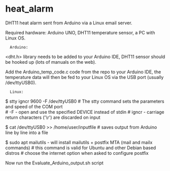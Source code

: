 # heat_alarm
DHT11 heat alarm sent from Arduino via a Linux email server.

Required hardware: Arduino UNO, DHT11 temperature sensor, a PC with Linux OS.

      Arduino:
<dht.h> library needs to be added to your Arduino IDE, DHT11 sensor should be hooked up (lots of manuals on the web).

Add the Arduino_temp_code.c code from the repo to your Arduino IDE, the temperature data will then be fed to your Linux OS via the USB port (usually /dev/ttyUSB0).

      Linux:
$ stty igncr 9600 -F /dev/ttyUSB0          # The stty command sets the parameters and speed of the COM port   
                                           # -F   - open and use the specified DEVICE instead of stdin
                                           # igncr   - carriage return characters ('\r') are discarded on input

$ cat /dev/ttyUSB0  >> /home/user/inputfile       # saves output from Arduino line by line into a file

$ sudo apt mailutils   - will install mailutils + postfix MTA (mail and mailx commands)   # this command is valid for Ubuntu and other Debian based distros     # choose the internet option when asked to configure postfix

Now run the Evaluate_Arduino_output.sh script
